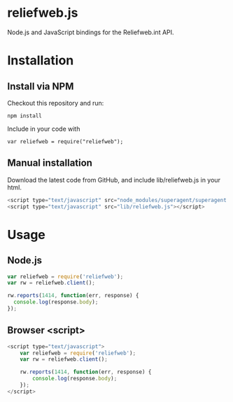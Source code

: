 # reliefweb.js

Node.js and JavaScript bindings for the Reliefweb.int API.

# Installation

## Install via NPM

Checkout this repository and run:

    npm install

Include in your code with

    var reliefweb = require("reliefweb");

## Manual installation

Download the latest code from GitHub, and include lib/reliefweb.js in your html.

```javascript
<script type="text/javascript" src="node_modules/superagent/superagent.js"></script>
<script type="text/javascript" src="lib/reliefweb.js"></script>
```

# Usage

## Node.js

```javascript
var reliefweb = require('reliefweb');
var rw = reliefweb.client();

rw.reports(1414, function(err, response) {
  console.log(response.body);
});
```
## Browser &lt;script>

```javascript
<script type="text/javascript">
    var reliefweb = require('reliefweb');
    var rw = reliefweb.client();

    rw.reports(1414, function(err, response) {
        console.log(response.body);
    });
</script>
```
